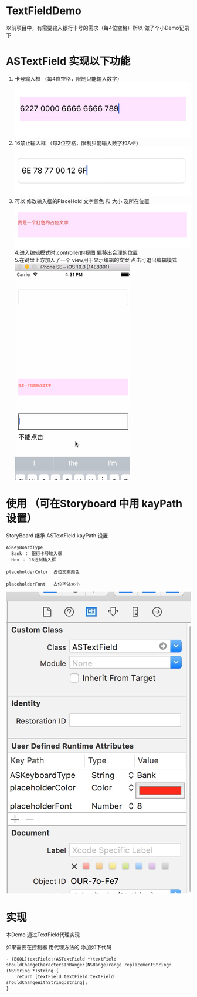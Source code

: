 # TextFieldDemo

以前项目中，有需要输入银行卡号的需求（每4位空格）所以 做了个小Demo记录下 

# ASTextField 实现以下功能 
  1. 卡号输入框 （每4位空格，限制只能输入数字）
  ![image](https://github.com/breeze233/TextFieldDemo/blob/master/picture/bank.png)
  2. 16禁止输入框 （每2位空格，限制只能输入数字和A-F）
  ![image](https://github.com/breeze233/TextFieldDemo/blob/master/picture/hex.png)
  3. 可以 修改输入框的PlaceHold 文字颜色 和 大小 及所在位置
   ![image](https://github.com/breeze233/TextFieldDemo/blob/master/picture/hold.png)
  4.进入编辑模式时,controller的视图 偏移出合理的位置  
  5.在键盘上方加入了一个 view用于显示编辑的文案 点击可退出编辑模式
  ![image](https://github.com/breeze233/TextFieldDemo/blob/master/picture/move.gif)
# 使用 （可在Storyboard 中用 kayPath 设置）
  StoryBoard 继承 ASTextField
  kayPath 设置
  
    ASKeyBoardType  
      Bank ： 银行卡号输入框
      Hex ： 16进制输入框
      
    placeholderColor  占位文案颜色
    
    placeholderFont   占位字体大小
    
  ![image](https://github.com/breeze233/TextFieldDemo/blob/master/picture/resort.png)

# 实现
  本Demo 通过TextField代理实现
  
  如果需要在控制器 用代理方法的 添加如下代码
```objc  
- (BOOL)textField:(ASTextField *)textField shouldChangeCharactersInRange:(NSRange)range replacementString:(NSString *)string {
    return [textField textField:textField shouldChangeWithString:string];
}
```
